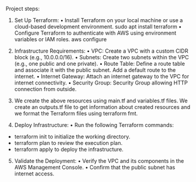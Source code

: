
Project steps:
1. Set Up Terraform:
• Install Terraform on your local machine or use a cloud-based development environment.
sudo apt install terraform
• Configure Terraform to authenticate with AWS using environment variables or IAM roles.
aws configure

2. Infrastructure Requirements:
• VPC: Create a VPC with a custom CIDR block (e.g., 10.0.0.0/16).
• Subnets: Create two subnets within the VPC (e.g., one public and one private).
• Route Table: Define a route table and associate it with the public subnet. Add a default route to the internet.
• Internet Gateway: Attach an internet gateway to the VPC for internet connectivity.
• Security Group: Security Group allowing HTTP connection from outside.

3. We create the above resources using main.tf and variables.tf files. 
We create an outputs.tf file to get information about created resources and we format the Terraform files using terraform fmt.

4. Deploy Infrastructure:
• Run the following Terraform commands:
- terraform init to initialize the working directory.
- terraform plan to review the execution plan.
- terraform apply to deploy the infrastructure.

5.   Validate the Deployment:
• Verify the VPC and its components in the AWS Management Console.
• Confirm that the public subnet has internet access.
 




